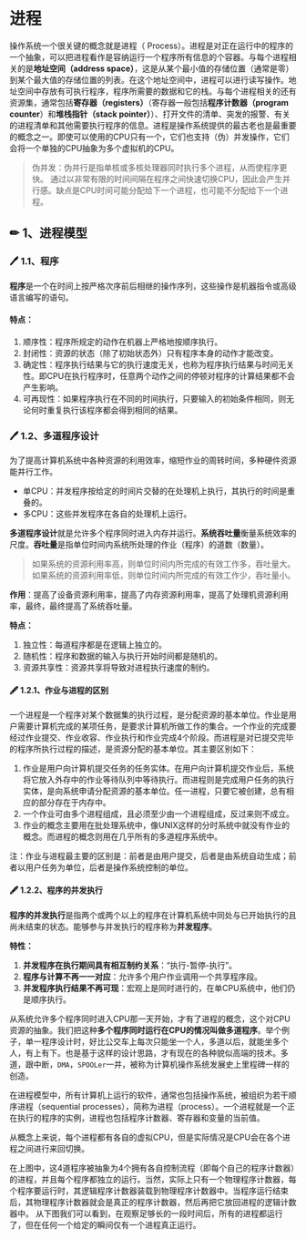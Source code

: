 # 进程

操作系统一个很关键的概念就是进程（ Process）。进程是对正在运行中的程序的一个抽象，可以把进程看作是容纳运行一个程序所有信息的个容器。与每个进程相关的是**地址空间（address space）**，这是从某个最小值的存储位置（通常是零）到某个最大值的存储位置的列表。在这个地址空间中，进程可以进行读写操作。地址空间中存放有可执行程序，程序所需要的数据和它的栈。与每个进程相关的还有资源集，通常包括**寄存器（registers）**（寄存器一般包括**程序计数器（program counter**）和**堆栈指针（stack pointer）**）、打开文件的清单、突发的报警、有关的进程清单和其他需要执行程序的信息。进程是操作系统提供的最古老也是最重要的概念之一。即使可以使用的CPU只有一个，它们也支持（伪）并发操作，它们会将一个单独的CPU抽象为多个虚拟机的CPU。

> 伪并发：伪并行是指单核或多核处理器同时执行多个进程，从而使程序更快。 通过以非常有限的时间间隔在程序之间快速切换CPU，因此会产生并行感。缺点是CPU时间可能分配给下一个进程，也可能不分配给下一个进程。

## ✏ 1、进程模型

### 🖊 1.1、程序

**程序**是一个在时间上按严格次序前后相继的操作序列，这些操作是机器指令或高级语言编写的语句。

#### **特点：**

1. 顺序性：程序所规定的动作在机器上严格地按顺序执行。
2. 封闭性：资源的状态（除了初始状态外）只有程序本身的动作才能改变。
3. 确定性：程序执行结果与它的执行速度无关，也称为程序执行结果与时间无关性。即CPU在执行程序时，任意两个动作之间的停顿对程序的计算结果都不会产生影响。
4. 可再现性：如果程序执行在不同的时间执行，只要输入的初始条件相同，则无论何时重复执行该程序都会得到相同的结果。

### 🖊 1.2、多道程序设计

为了提高计算机系统中各种资源的利用效率，缩短作业的周转时间，多种硬件资源能并行工作。

* 单CPU：并发程序按给定的时间片交替的在处理机上执行，其执行的时间是重叠的。
* 多CPU：这些并发程序在各自的处理机上运行。

**多道程序设计**就是允许多个程序同时进入内存并运行。**系统吞吐量**衡量系统效率的尺度。**吞吐量**是指单位时间内系统所处理的作业（程序）的道数（数量）。

> 如果系统的资源利用率高，则单位时间内所完成的有效工作多，吞吐量大。 如果系统的资源利用率低，则单位时间内所完成的有效工作少，吞吐量小。

**作用**：提高了设备资源利用率，提高了内存资源利用率，提高了处理机资源利用率，最终，最终提高了系统吞吐量。

**特点：**

1. 独立性：每道程序都是在逻辑上独立的。
2. 随机性：程序和数据的输入与执行开始时间都是随机的。
3. 资源共享性：资源共享将导致对进程执行速度的制约。

####  🖋 1.2.1、**作业与进程的区别**

   一个进程是一个程序对某个数据集的执行过程，是分配资源的基本单位。作业是用户需要计算机完成的某项任务，是要求计算机所做工作的集合。一个作业的完成要经过作业提交、作业收容、作业执行和作业完成4个阶段。而进程是对已提交完毕的程序所执行过程的描述，是资源分配的基本单位。其主要区别如下：

1. 作业是用户向计算机提交任务的任务实体。在用户向计算机提交作业后，系统将它放入外存中的作业等待队列中等待执行。而进程则是完成用户任务的执行实体，是向系统申请分配资源的基本单位。任一进程，只要它被创建，总有相应的部分存在于内存中。
2. 一个作业可由多个进程组成，且必须至少由一个进程组成，反过来则不成立。
3. 作业的概念主要用在批处理系统中，像UNIX这样的分时系统中就没有作业的概念。而进程的概念则用在几乎所有的多道程序系统中。

注：作业与进程最主要的区别是：前者是由用户提交，后者是由系统自动生成；前者以用户任务为单位，后者是操作系统控制的单位。

#### 🖋 1.2.2、程序的并发执行

**程序的并发执行**是指两个或两个以上的程序在计算机系统中同处与已开始执行的且尚未结束的状态。能够参与并发执行的程序称为**并发程序**。

**特性：**

1. **并发程序在执行期间具有相互制约关系**：“执行-暂停-执行”。
2. **程序与计算不再一一对应**：允许多个用户作业调用一个共享程序段。
3. **并发程序执行结果不再可现**：宏观上是同时进行的，在单CPU系统中，他们仍是顺序执行。





从系统允许多个程序同时进入CPU那一天开始，才有了进程的概念，这个对CPU资源的抽象。我们把这种**多个程序同时运行在CPU的情况叫做多道程序**。举个例子，单一程序设计时，好比公交车上每次只能坐一个人，多道以后，就能坐多个人，有上有下。也是基于这样的设计思路，才有现在的各种貌似高端的技术。多道，跟中断，`DMA`，`SPOOLer`一并，被称为计算机操作系统发展史上里程碑一样的创造。

在进程模型中，所有计算机上运行的软件，通常也包括操作系统，被组织为若干顺序进程（sequential processes），简称为进程（process）。一个进程就是一个正在执行的程序的实例，进程也包括程序计数器、寄存器和变量的当前值。



从概念上来说，每个进程都有各自的虚拟CPU，但是实际情况是CPU会在各个进程之间进行来回切换。

在上图中，这4道程序被抽象为4个拥有各自控制流程（即每个自己的程序计数器）的进程，并且每个程序都独立的运行。当然，实际上只有一个物理程序计数器，每个程序要运行时，其逻辑程序计数器装载到物理程序计数器中。当程序运行结束后，其物理程序计数器就会是真正的程序计数器，然后再把它放回进程的逻辑计数器中。 从下图我们可以看到，在观察足够长的一段时间后，所有的进程都运行了，但在任何一个给定的瞬间仅有一个进程真正运行。



